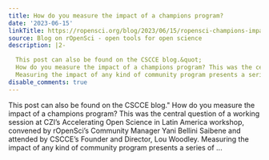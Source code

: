 ```yaml
---
title: How do you measure the impact of a champions program?
date: '2023-06-15'
linkTitle: https://ropensci.org/blog/2023/06/15/ropensci-champions-impact-en/
source: Blog on rOpenSci - open tools for open science
description: |2-

  This post can also be found on the CSCCE blog.&quot;
  How do you measure the impact of a champions program? This was the central question of a working session at CZI’s Accelerating Open Science in Latin America workshop, convened by rOpenSci’s Community Manager Yani Bellini Saibene and attended by CSCCE’s Founder and Director, Lou Woodley.
  Measuring the impact of any kind of community program presents a series of ...
disable_comments: true
---
```


This post can also be found on the CSCCE blog.&quot;
How do you measure the impact of a champions program? This was the central question of a working session at CZI’s Accelerating Open Science in Latin America workshop, convened by rOpenSci’s Community Manager Yani Bellini Saibene and attended by CSCCE’s Founder and Director, Lou Woodley.
Measuring the impact of any kind of community program presents a series of ...